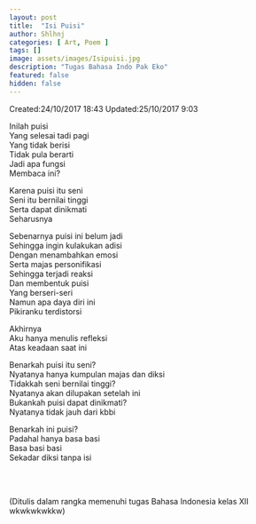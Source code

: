 ```yaml
---
layout: post
title:  "Isi Puisi"
author: Shlhnj
categories: [ Art, Poem ]
tags: []
image: assets/images/Isipuisi.jpg
description: "Tugas Bahasa Indo Pak Eko"
featured: false
hidden: false
---
```


Created:24/10/2017 18:43 Updated:25/10/2017 9:03
 
Inilah puisi<br>
Yang selesai tadi pagi<br>
Yang tidak berisi<br>
Tidak pula berarti<br>
Jadi apa fungsi<br>
Membaca ini?<br>

Karena puisi itu seni<br>
Seni itu bernilai tinggi<br>
Serta dapat dinikmati<br>
Seharusnya<br>

Sebenarnya puisi ini belum jadi<br>
Sehingga ingin kulakukan adisi<br>
Dengan menambahkan emosi<br>
Serta majas personifikasi<br>
Sehingga terjadi reaksi<br>
Dan membentuk puisi<br>
Yang berseri-seri<br>
Namun apa daya diri ini<br>
Pikiranku terdistorsi<br>

Akhirnya<br>
Aku hanya menulis refleksi<br>
Atas keadaan saat ini<br>

Benarkah puisi itu seni?<br>
Nyatanya hanya kumpulan majas dan diksi<br>
Tidakkah seni bernilai tinggi?<br>
Nyatanya akan dilupakan setelah ini<br>
Bukankah puisi dapat dinikmati?<br>
Nyatanya tidak jauh dari kbbi<br>

Benarkah ini puisi?<br>
Padahal hanya basa basi<br>
Basa basi basi<br>
Sekadar diksi tanpa isi<br>
 
 <br>
 <br>
 
(Ditulis dalam rangka memenuhi tugas Bahasa Indonesia kelas XII wkwkwkwkkw)
